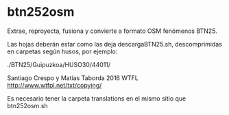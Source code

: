 # btn252osm
Extrae, reproyecta, fusiona y convierte a formato OSM fenómenos BTN25.

Las hojas deberán estar como las deja descargaBTN25.sh, descomprimidas en carpetas según husos, por ejemplo:

./BTN25/Guipuzkoa/HUSO30/44011/

 
Santiago Crespo y Matías Taborda 2016 WTFL http://www.wtfpl.net/txt/copying/

Es necesario tener la carpeta translations en el mismo sitio que btn252osm.sh
